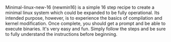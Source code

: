 Minimal-linux-new-16 (newmin16) is a simple 16 step recipe to create a minimal linux system which could be expanded to be fully operational.
Its intended purpose, however, is to experience the basics of compilation and kernel modification.
Once complete, you should get a prompt and be able to execute binaries.
It's very easy and fun.
Simply follow the steps and be sure to fully understand the instructions before beginning.
